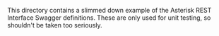 <!-- Written in -*- Markdown -*- -->

This directory contains a slimmed down example of the Asterisk REST Interface
Swagger definitions. These are only used for unit testing, so shouldn't be taken
too seriously.

